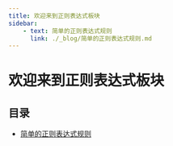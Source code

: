 ```yaml
---
title: 欢迎来到正则表达式板块
sidebar: 
    - text: 简单的正则表达式规则
      link: ./_blog/简单的正则表达式规则.md
---
```

# 欢迎来到正则表达式板块
## 目录
- [简单的正则表达式规则](./_blog/简单的正则表达式规则.md)